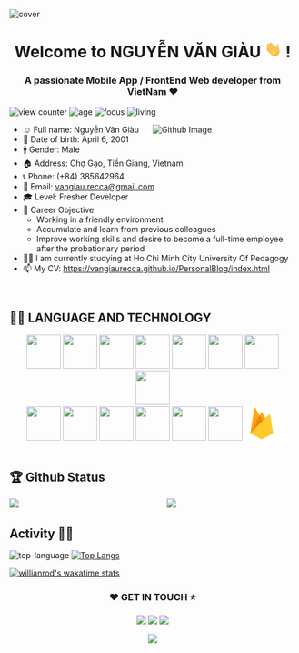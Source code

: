 ![cover](https://user-images.githubusercontent.com/75024999/126861152-3ce41545-086c-4c5d-b7d7-7aef41f5a5f5.jpg)

<h1 align="center"> Welcome to NGUYỄN VĂN GIÀU <img src="https://raw.githubusercontent.com/ABSphreak/ABSphreak/master/gifs/Hi.gif" width="30px"> ! </h1>

<h3 align="center">A passionate Mobile App / FrontEnd Web developer from VietNam  ❤</h3>
  
![view counter](https://komarev.com/ghpvc/?username=vangiaurecca&label=Profile%20views&color=0e75b6&style=flat-square)
![age](https://img.shields.io/badge/age-20-blue)
![focus](https://img.shields.io/badge/focus-FullStack-brightgreen)
![living](https://img.shields.io/badge/living-HoChiMinhCity-3c9)

<img width="50%" align="right" alt="Github Image" src="https://raw.githubusercontent.com/onimur/.github/master/.resources/git-header.svg" />

-  ☺ Full name: Nguyễn Văn Giàu
- 📅 Date of birth:  April 6, 2001
- 🚹 Gender: Male
- 🏠 Address: Chợ Gạo, Tiền Giang, Vietnam
- 📞 Phone: (+84) 385642964
- 📧 Email: vangiau.recca@gmail.com
- 🎓 Level: Fresher Developer
- 👯 Career Objective:
    + Working in a friendly environment
    + Accumulate and learn from previous colleagues
    + Improve working skills and desire to become a full-time employee after the probationary period
- 👨‍🎓 I am currently studying at Ho Chi Minh City University Of Pedagogy
- 📫 My CV: https://vangiaurecca.github.io/PersonalBlog/index.html 
<br />


## 👨‍💻 LANGUAGE AND TECHNOLOGY

<div align="center">
  
<img src="https://github.com/Subhampreet/Subhampreet/blob/master/logos/c++.png?raw=true" height="60" width="60">
<img src="https://github.com/Subhampreet/Subhampreet/blob/master/logos/JS.png?raw=true" height="60" width="60">
<img src="https://cdn.iconscout.com/icon/free/png-512/node-js-1174925.png" height="60" width="60">
<img src="https://i.imgur.com/ZxsaMVA.png?raw=true" height="60" width="60">
<img src="https://github.com/Subhampreet/Subhampreet/blob/master/logos/css.png?raw=true" height="60" width="60">
<img src="https://github.com/Subhampreet/Subhampreet/blob/master/logos/html.png?raw=true" height="60" width="60">
<img src="https://vangiaurecca.github.io/PersonalBlog/img/logo-photoshop.png?raw=true" height="60" width="60">
<img src="https://vangiaurecca.github.io/PersonalBlog/img/logo-csharp.png" height="60" width="60">

<br>

<img src="https://vangiaurecca.github.io/PersonalBlog/img/logo-java.png?raw=true" height="60" width="60">
<img src="https://github.com/Subhampreet/Subhampreet/blob/master/logos/sql.png?raw=true" height="60" width="60">
<img src="https://vangiaurecca.github.io/PersonalBlog/img/logo-javascript.png?raw=true" height="60" width="60">
<img src="https://vangiaurecca.github.io/PersonalBlog/img/logo-html.png?raw=true" height="60" width="60">
<img src="https://github.com/Subhampreet/Subhampreet/blob/master/logos/vs.png?raw=true" height="60" width="60">
<img src="https://github.com/Subhampreet/Subhampreet/blob/master/logos/bootstrap.png?raw=true" height="60" width="60">
<img height="60" src="https://raw.githubusercontent.com/github/explore/80688e429a7d4ef2fca1e82350fe8e3517d3494d/topics/firebase/firebase.png">

</div>

<br >

## 🏆 Github Status

<img  src="https://github-readme-stats.vercel.app/api?username=vangiaurecca&show_icons=true&hide_border=true&theme=dracula" width="45%" align="right" >

<img  src="https://github-readme-streak-stats.herokuapp.com/?user=vangiaurecca&theme=dracula" width="45%" >

<br>

## Activity 👩‍💻

![top-language](https://github-readme-stats.vercel.app/api/top-langs?username=vangiaurecca&count_private=true&show_icons=true&locale=en&layout=compact&theme=tokyonight) 
[![Top Langs](https://github-readme-stats.vercel.app/api/top-langs/?username=vangiaurecca&layout=compact)](https://github.com/anuraghazra/github-readme-stats)


[![willianrod's wakatime stats](https://github-readme-stats.vercel.app/api/wakatime?username=vangiaurecca)](https://github.com/anuraghazra/github-readme-stats)


<div align="center">
  

### ❤️  GET IN TOUCH  ⭐


[<img src="https://img.shields.io/badge/instagram-%23E4405F.svg?&style=for-the-badge&logo=instagram&logoColor=white">](https://www.instagram.com/vangiau.recca)
[<img src="https://img.shields.io/badge/facebook-%231877F2.svg?&style=for-the-badge&logo=facebook&logoColor=white">](https://www.facebook.com/vangiau.recca)
[<img src="https://img.shields.io/badge/Portfolio-%23000000.svg?&style=for-the-badge">](https://vangiaurecca.github.io/PersonalBlog/index.html)


<a href="https://vangiaurecca.github.io/MyMusicPlayer/Media/index.html"><img height="50" src="https://svgsilh.com/svg/1837426.svg"></a>

</div>





